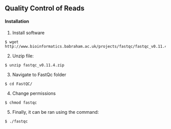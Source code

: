 ## Quality Control of Reads
#### Installation
1. Install software
```
$ wget http://www.bioinformatics.babraham.ac.uk/projects/fastqc/fastqc_v0.11.4.zip
```
2. Unzip file:
```
$ unzip fastqc_v0.11.4.zip
```
3. Navigate to FastQc folder
```
$ cd FastQC/
```
4. Change permissions
```
$ chmod fastqc
```
5. Finally, it can be ran using the command:
```
$ ./fastqc
```
